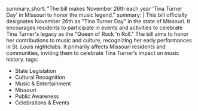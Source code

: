 summary_short: "The bill makes November 26th each year 'Tina Turner Day' in Missouri to honor the music legend."
summary: |
  This bill officially designates November 26th as "Tina Turner Day" in the state of Missouri. It encourages residents to participate in events and activities to celebrate Tina Turner's legacy as the "Queen of Rock 'n Roll." The bill aims to honor her contributions to music and culture, recognizing her early performances in St. Louis nightclubs. It primarily affects Missouri residents and communities, inviting them to celebrate Tina Turner’s impact on music history.
tags:
  - State Legislation
  - Cultural Recognition
  - Music & Entertainment
  - Missouri
  - Public Awareness
  - Celebrations & Events
